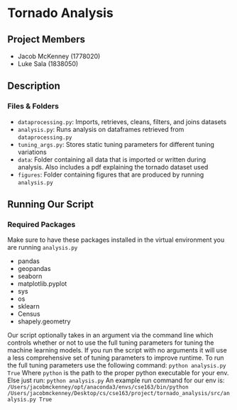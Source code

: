 # Tornado Analysis

## Project Members
- Jacob McKenney (1778020)
- Luke Sala (1838050)

## Description
### Files & Folders
- `dataprocessing.py`: Imports, retrieves, cleans, filters, and joins datasets
- `analysis.py`: Runs analysis on dataframes retrieved from `dataprocessing.py`
- `tuning_args.py`: Stores static tuning parameters for different tuning
variations
- `data`: Folder containing all data that is imported or written during
analysis. Also includes a pdf explaining the tornado dataset used
- `figures`: Folder containing figures that are produced by running
`analysis.py`

## Running Our Script
### Required Packages
Make sure to have these packages installed in the virtual environment you
are running `analysis.py`
- pandas
- geopandas
- seaborn
- matplotlib.pyplot
- sys
- os
- sklearn
- Census
- shapely.geometry

Our script optionally takes in an argument via the command line which
controls whether or not to use the full tuning parameters for tuning the
machine learning models. If you run the script with no arguments it
will use a less comprehensive set of tuning parameters to improve runtime. To
run the full tuning parameters use the following command:
`python analysis.py True`
Where `python` is the path to the proper python executable for your env.
Else just run:
`python analysis.py`
An example run command for our env is: `/Users/jacobmckenney/opt/anaconda3/envs/cse163/bin/python /Users/jacobmckenney/Desktop/cs/cse163/project/tornado_analysis/src/analysis.py True`
